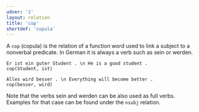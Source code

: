 ```yaml
---
udver: '2'
layout: relation
title: 'cop'
shortdef: 'copula'
---
```


A `cop` (copula) is the relation of a function word used to link a subject to a nonverbal predicate. In German it is always a verb such as sein or werden.

~~~ sdparse
Er ist ein guter Student . \n He is a good student .
cop(Student, ist)
~~~

~~~ sdparse
Alles wird besser . \n Everything will become better .
cop(besser, wird)
~~~

Note that the verbs sein and werden can be also used as full verbs. Examples for that case can be found under the `nsubj` relation.
